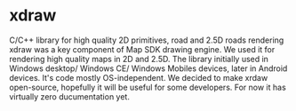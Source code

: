 # xdraw
C/C++ library for high quality 2D primitives, road and 2.5D roads rendering
xdraw was a key component of Map SDK drawing engine. We used it for rendering high quality maps in 2D and 2.5D. The library initially used in Windows desktop/ Windows CE/ Windows Mobiles devices, later in Android devices. It's code mostly OS-independent.
We decided to make xrdaw open-source, hopefully it will be useful for some developers. For now it has virtually zero ducumentation yet.
